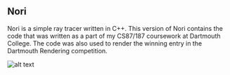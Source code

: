## Nori

Nori is a simple ray tracer written in C++. This version of Nori contains the code that was written as a part of my CS87/187 coursework at Dartmouth College. The code was also used to render the winning entry in the Dartmouth Rendering competition.

![alt text](https://github.com/sriravic/nori-cs187/blob/master/images/newkinghascome.png)
